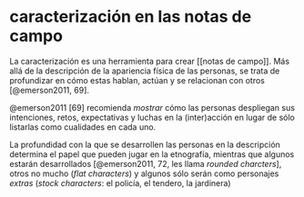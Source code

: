 # caracterización en las notas de campo
La caracterización es una herramienta para crear [[notas de campo]]. Más allá de la descripción de la apariencia física de las personas, se trata de profundizar en cómo estas hablan, actúan y se relacionan con otros [@emerson2011, 69].

@emerson2011 [69] recomienda *mostrar* cómo las personas despliegan sus intenciones, retos, expectativas y luchas en la (inter)acción en lugar de sólo listarlas como cualidades en cada uno.

La profundidad con la que se desarrollen las personas en la descripción determina el papel que pueden jugar en la etnografía, mientras que algunos estarán desarrollados [@emerson2011, 72, les llama *rounded charcters*], otros no mucho (*flat characters*) y algunos sólo serán como personajes *extras* (*stock characters*: el policía, el tendero, la jardinera)
